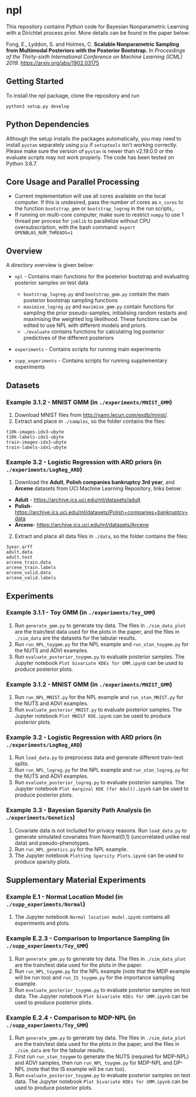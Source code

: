 # npl
This repository contains Python code for Bayesian Nonparametric Learning with a Dirichlet process prior. More details can be found in the paper below: 

Fong, E., Lyddon, S. and Holmes, C. **Scalable Nonparametric Sampling from Multimodal Posteriors with the Posterior Bootstrap.** In *Proceedings of the Thirty-sixth International Conference on Machine Learning (ICML) 2019.*
https://arxiv.org/abs/1902.03175

## Getting Started
To install the npl package, clone the repository and run
```
python3 setup.py develop
```
## Python Dependencies
Although the setup installs the packages automatically, you may need to install `pystan` separately using `pip` if `setuptools` isn't working correctly. Please make sure the version of `pystan` is newer than v2.19.0.0 or the evaluate scripts may not work properly. The code has been tested on Python 3.6.7. 

## Core Usage and Parallel Processing
* Current implementation will use all cores available on the local computer. If this is undesired, pass the number of cores as `n_cores` to the function `bootstrap_gmm` or `bootstrap_logreg`  in the run scripts,.
* If running on multi-core computer, make sure to restrict `numpy` to use 1 thread per process for `joblib` to parallelize without CPU oversubscription, with the bash command:
`export OPENBLAS_NUM_THREADS=1`

## Overview
A directory overview is given below:
* `npl` - Contains main functions for the posterior bootstrap and evaluating posterior samples on test data
    * `bootstrap_logreg.py` and `bootstrap_gmm.py` contain the main posterior bootstrap sampling functions
    * `maximise_logreg.py` and `maximise_gmm.py` contain functions for sampling the prior pseudo-samples, initialising random restarts and maximising the weighted log likelihood. These functions can be edited to use NPL with different models and priors.
    * `./evaluate` contains functions for calculating log posterior predictives of the different posteriors

* `experiments` - Contains scripts for running main experiments
* `supp_experiments` - Contains scripts for running supplementary experiments


## Datasets
### __Example 3.1.2__ - MNIST GMM (in `./experiments/MNIST_GMM`)
1. Download MNIST files from http://yann.lecun.com/exdb/mnist/. 
2. Extract and place in `./samples`, so the folder contains the files:
```
t10k-images-idx3-ubyte
t10k-labels-idx1-ubyte
train-images-idx3-ubyte
train-labels-idx1-ubyte
```

### __Example 3.2__ - Logistic Regression with ARD priors (in `./experiments/LogReg_ARD`)
1. Download the __Adult__, __Polish companies bankruptcy 3rd year__, and __Arcene__ datasets from UCI Machine Learning Repository, links below: 
* __Adult__ - https://archive.ics.uci.edu/ml/datasets/adult
* __Polish__- https://archive.ics.uci.edu/ml/datasets/Polish+companies+bankruptcy+data
*  __Arcene__- https://archive.ics.uci.edu/ml/datasets/Arcene

2. Extract and place all data files in  `./data`, so the folder contains the files:
```
3year.arff
adult.data
adult.test
arcene_train.data
arcene_train.labels
arcene_valid.data
arcene_valid.labels
```

## Experiments
### __Example 3.1.1__ - Toy GMM (in `./experiments/Toy_GMM`)

1. Run `generate_gmm.py` to generate toy data. The files in `./sim_data_plot` are the train/test data used for the plots in the paper, and the files in `./sim_data` are the datasets for the tabular results.
2. Run `run_NPL_toygmm.py` for the NPL example and `run_stan_toygmm.py` for the NUTS and ADVI examples.
3. Run `evaluate_posterior_toygmm.py` to evaluate posterior samples. The Jupyter notebook `Plot bivariate KDEs for GMM.ipynb` can be used to produce posterior plots.

### __Example 3.1.2__ - MNIST GMM (in `./experiments/MNIST_GMM`)

1. Run `run_NPL_MNIST.py` for the NPL example and `run_stan_MNIST.py` for the NUTS and ADVI examples.
2. Run `evaluate_posterior_MNIST.py` to evaluate posterior samples. The Jupyter notebook `Plot MNIST KDE.ipynb` can be used to produce posterior plots.
 

### __Example 3.2__ - Logistic Regression with ARD priors (in `./experiments/LogReg_ARD`)

1. Run `load_data.py` to preprocess data and generate different train-test splits.
2. Run `run_NPL_logreg.py` for the NPL example and `run_stan_logreg.py` for the NUTS and ADVI examples.
3. Run `evaluate_posterior_logreg.py` to evaluate posterior samples. The Jupyter notebook `Plot marginal KDE (for Adult).ipynb` can be used to produce posterior plots.


### __Example 3.3__ - Bayesian Sparsity Path Analysis (in .`/experiments/Genetics`)
 
1. Covariate data is not included for privacy reasons. Run `load_data.py` to generate simulated covariates from Normal(0,1) (uncorrelated unlike real data) and pseudo-phenotypes. 
2. Run `run_NPL_genetics.py` for the NPL example.
3. The Jupyter notebook `Plotting Sparsity Plots.ipynb` can be used to produce sparsity plots.


## Supplementary Material Experiments
### __Example E.1__ - Normal Location Model (in `./supp_experiments/Normal`)

1. The Jupyter notebook `Normal location model.ipynb` contains all experiments and plots.

### __Example E.2.3__ - Comparison to Importance Sampling (in `./supp_experiments/Toy_GMM`)
1. Run `generate_gmm.py` to generate toy data. The files in `./sim_data_plot` are the train/test data used for the plots in the paper.
2. Run `run_NPL_toygmm.py` for the NPL example (note that the MDP example will be run too) and `run_IS_toygmm.py` for the importance sampling example.
3. Run `evaluate_posterior_toygmm.py` to evaluate posterior samples on test data. The Jupyter notebook `Plot bivariate KDEs for GMM.ipynb` can be used to produce posterior plots.


### __Example E.2.4__ - Comparison to MDP-NPL (in `./supp_experiments/Toy_GMM`)
1. Run `generate_gmm.py` to generate toy data. The files in `./sim_data_plot` are the train/test data used for the plots in the paper, and the files in `./sim_data` are for the tabular results.
2. First run `run_stan_toygmm` to generate the NUTS (required for MDP-NPL) and ADVI samples, then run `run_NPL_toygmm.py` for MDP-NPL and DP-NPL (note that the IS example will be run too).
3. Run `evaluate_posterior_toygmm.py` to evaluate posterior samples on test data. The Jupyter notebook `Plot bivariate KDEs for GMM.ipynb` can be used to produce posterior plots.
